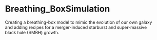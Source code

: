 # Breathing_BoxSimulation
Creating a breathing-box model to mimic the evolution of our own galaxy and adding recipes for a merger-induced starburst and super-massive black hole (SMBH) growth.
